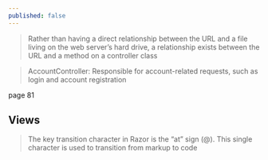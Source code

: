 ```yaml
---
published: false
---
```


> Rather than having a direct relationship between the URL and a file living on the web server’s hard
drive, a relationship exists between the URL and a method on a controller class

> AccountController: Responsible for account-related requests, such as login and account
registration

page 81

## Views

> The key transition character in Razor is the “at” sign (@). This single character is used to transition
from markup to code

